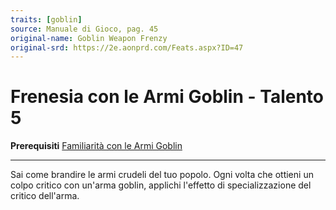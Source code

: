 ```yaml
---
traits: [goblin]
source: Manuale di Gioco, pag. 45
original-name: Goblin Weapon Frenzy
original-srd: https://2e.aonprd.com/Feats.aspx?ID=47
---
```


# Frenesia con le Armi Goblin - Talento 5

**Prerequisiti**
[Familiarità con le Armi Goblin](/stirpi/goblin/talenti/familiarita-con-le-armi-goblin)

---

Sai come brandire le armi crudeli del tuo popolo. Ogni volta che ottieni un
colpo critico con un'arma goblin, applichi l'effetto di specializzazione del
critico dell'arma.
